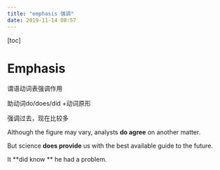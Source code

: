 ```yaml
---
title: "emphasis 强调"
date: 2019-11-14 08:57
---
```

[toc]



# Emphasis

谓语动词表强调作用

助动词do/does/did +动词原形

强调过去，现在比较多



Although the figure may vary, analysts **do agree** on another matter.

But science **does provide** us with the best available guide to the future.

It **did know ** he had a problem.






